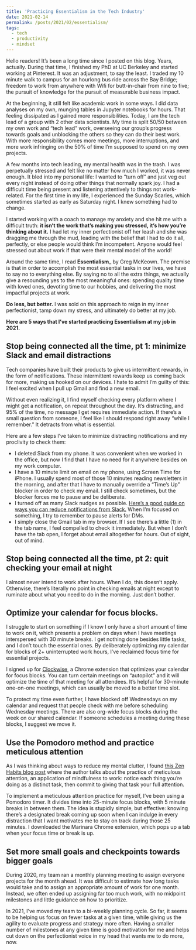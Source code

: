 ```yaml
---
title: 'Practicing Essentialism in the Tech Industry'
date: 2021-02-14
permalink: /posts/2021/02/essentialism/
tags:
  - tech
  - productivity
  - mindset
---
```


Hello readers! It’s been a long time since I posted on this blog. Years, actually. During that time, I finished my PhD at UC Berkeley and started working at Pinterest. It was an adjustment, to say the least. I traded my 10 minute walk to campus for an hourlong bus ride across the Bay Bridge; freedom to work from anywhere with Wifi for butt-in-chair from nine to five; the pursuit of knowledge for the pursuit of measurable business impact.

At the beginning, it still felt like academic work in some ways. I did data analyses on my own, munging tables in Jupyter notebooks for hours. That feeling dissipated as I gained more responsibilities. Today, I am the tech lead of a group with 2 other data scientists. My time is split 50/50 between my own work and “tech lead” work, overseeing our group’s progress towards goals and unblocking the others so they can do their best work. With more responsibility comes more meetings, more interruptions, and more work infringing on the 50% of time I’m supposed to spend on my own projects.

A few months into tech leading, my mental health was in the trash. I was perpetually stressed and felt like no matter how much I worked, it was never enough. It bled into my personal life: I wanted to “turn off” and just veg out every night instead of doing other things that normally spark joy. I had a difficult time being present and listening attentively to things not work-related. For the first time in my life, I experienced the Sunday Scaries, which sometimes started as early as Saturday night. I knew something had to change.

I started working with a coach to manage my anxiety and she hit me with a difficult truth: **it isn’t the work that’s making you stressed, it’s how you’re thinking about it.** I had let my inner perfectionist off her leash and she was dragging me through the mud, leading with the belief that I had to do it all, perfectly, or else people would think I’m incompetent. Anyone would feel stressed out about work if that were their mental model of the world!

Around the same time, I read __Essentialism___ by Greg McKeown. The premise is that in order to accomplish the most essential tasks in our lives, we have to say no to everything else. By saying no to all the extra things, we actually give a resounding yes to the most meaningful ones: spending quality time with loved ones, devoting time to our hobbies, and delivering the most impactful projects at work. 

**Do less, but better.** I was sold on this approach to reign in my inner perfectionist, tamp down my stress, and ultimately do better at my job.

**Here are 5 ways that I’ve started practicing Essentialism at my job in 2021.**

## Stop being connected all the time, pt 1: minimize Slack and email distractions

Tech companies have built their products to give us intermittent rewards, in the form of notifications. These intermittent rewards keep us coming back for more, making us hooked on our devices. I hate to admit I’m guilty of this: I feel excited when I pull up Gmail and find a new email.

Without even realizing it, I find myself checking every platform where I might get a notification, on repeat throughout the day. It’s distracting, and 95% of the time, no message I get requires immediate action. If there’s a small question from someone, I feel like I should respond right away “while I remember.” It detracts from what is essential.

Here are a few steps I’ve taken to minimize distracting notifications and my proclivity to check them:

* I deleted Slack from my phone. It was convenient when we worked in the office, but now I find that I have no need for it anywhere besides on my work computer.
* I have a 10 minute limit on email on my phone, using Screen Time for iPhone. I usually spend most of those 10 minutes reading newsletters in the morning, and after that I have to manually override a “Time’s Up” blocker in order to check my email. I still check sometimes, but the blocker forces me to pause and be deliberate.
* I turned off as many Slack nudges as possible. [Here’s a good guide on ways you can  reduce notifications from Slack.](https://medium.com/@mishmosh/the-minimalist-s-guide-to-distraction-free-slack-cc901ae59d50) When I’m focused on something, I try to remember to pause alerts for DMs.
* I simply close the Gmail tab in my browser. If I see there’s a little (1) in the tab name, I feel compelled to check it immediately. But when I don’t have the tab open, I forget about email altogether for hours. Out of sight, out of mind.
 
## Stop being connected all the time, pt 2: quit checking your email at night

I almost never intend to work after hours. When I do, this doesn’t apply. Otherwise, there’s literally no point in checking emails at night except to ruminate about what you need to do in the morning. Just don’t bother.

## Optimize your calendar for focus blocks.

I struggle to start on something if I know I only have a short amount of time to work on it, which presents a problem on days when I have meetings interspersed with 30 minute breaks. I get nothing done besides little tasks, and I don’t touch the essential ones. By deliberately optimizing my calendar for blocks of 2+ uninterrupted work hours, I’ve reclaimed focus time for essential projects.

I signed up for [Clockwise](https://www.getclockwise.com), a Chrome extension that optimizes your calendar for focus blocks. You can turn certain meetings on “autopilot” and it will optimize the time of that meeting for all attendees. It’s helpful for 30-minute one-on-one meetings, which can usually be moved to a better time slot.

To protect my time even further, I have blocked off Wednesdays on my calendar and request that people check with me before scheduling Wednesday meetings. There are also org-wide focus blocks during the week on our shared calendar. If someone schedules a meeting during these blocks, I suggest we move it.

## Use the Pomodoro method and practice meticulous attention

As I was thinking about ways to reduce my mental clutter, I found [this Zen Habits blog post](https://zenhabits.net/meticulous/) where the author talks about the practice of meticulous attention, an application of mindfulness to work: notice each thing you’re doing as a distinct task, then commit to giving that task your full attention. 

To implement a meticulous attention practice for myself, I’ve been using a Pomodoro timer. It divides time into 25-minute focus blocks, with 5 minute breaks in between them. The idea is stupidly simple, but effective: knowing there’s a designated break coming up soon when I can indulge in every distraction that I want motivates me to stay on track during those 25 minutes. I downloaded the Marinara Chrome extension, which pops up a tab when your focus time or break is up.

## Set more small goals and checkpoints towards bigger goals

During 2020, my team ran a monthly planning meeting to assign everyone projects for the month ahead. It was difficult to estimate how long tasks would take and to assign an appropriate amount of work for one month. Instead, we often ended up assigning far too much work, with no midpoint milestones and little guidance on how to prioritize. 

In 2021, I’ve moved my team to a bi-weekly planning cycle. So far, it seems to be helping us focus on fewer tasks at a given time, while giving us the agility to evaluate progress and strategy more often. Having a smaller number of milestones at any given time is good motivation for me and helps cut down on the perfectionist voice in my head that wants me to do more, now.
